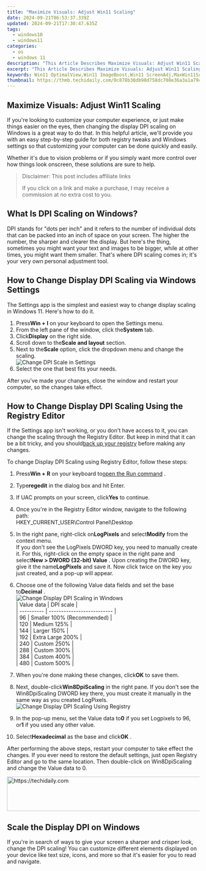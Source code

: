```yaml
---
title: "Maximize Visuals: Adjust Win11 Scaling"
date: 2024-09-21T06:53:37.339Z
updated: 2024-09-21T17:30:47.635Z
tags:
  - windows10
  - windows11
categories:
  - os
  - windows 11
description: "This Article Describes Maximize Visuals: Adjust Win11 Scaling"
excerpt: "This Article Describes Maximize Visuals: Adjust Win11 Scaling"
keywords: Win11 OptimalView,Win11 ImageBoost,Win11 ScreenAdj,MaxWin11Scale,EnhanceWinSys,VisualWin11Opti,ScalableWinUI
thumbnail: https://thmb.techidaily.com/0c878b30db98d758dc708e36a3a1a79c906ed9e88e0726b5c47115417927372d.jpg
---
```


## Maximize Visuals: Adjust Win11 Scaling

 If you're looking to customize your computer experience, or just make things easier on the eyes, then changing the display DPI scaling on Windows is a great way to do that. In this helpful article, we'll provide you with an easy step-by-step guide for both registry tweaks and Windows settings so that customizing your computer can be done quickly and easily.

 Whether it's due to vision problems or if you simply want more control over how things look onscreen, these solutions are sure to help.

>  Disclaimer: This post includes affiliate links
>
>  If you click on a link and make a purchase, I may receive a commission at no extra cost to you.
>

## What Is DPI Scaling on Windows?

 DPI stands for "dots per inch" and it refers to the number of individual dots that can be packed into an inch of space on your screen. The higher the number, the sharper and clearer the display. But here's the thing, sometimes you might want your text and images to be bigger, while at other times, you might want them smaller. That's where DPI scaling comes in; it's your very own personal adjustment tool.

## How to Change Display DPI Scaling via Windows Settings

 The Settings app is the simplest and easiest way to change display scaling in Windows 11\. Here's how to do it.

1. Press**Win + I** on your keyboard to open the Settings menu.
2. From the left pane of the window, click the**System** tab.
3. Click**Display** on the right side.
4. Scroll down to the**Scale and layout** section.
5. Next to the**Scale** option, click the dropdown menu and change the scaling.  
![Change DPI Scale in Settings](https://static1.makeuseofimages.com/wordpress/wp-content/uploads/2023/01/change-dpi-scale-in-settings.jpg)
6. Select the one that best fits your needs.

 After you've made your changes, close the window and restart your computer, so the changes take effect.

## How to Change Display DPI Scaling Using the Registry Editor

 If the Settings app isn't working, or you don't have access to it, you can change the scaling through the Registry Editor. But keep in mind that it can be a bit tricky, and you should[back up your registry](https://www.makeuseof.com/tag/backup-restore-windows-registry/) before making any changes.

 To change Display DPI Scaling using Registry Editor, follow these steps:

1. Press**Win + R** on your keyboard to[open the Run command](https://www.makeuseof.com/windows-open-run-command-dialog-box/) .
2. Type**regedit** in the dialog box and hit Enter.
3. If UAC prompts on your screen, click**Yes** to continue.
4. Once you're in the Registry Editor window, navigate to the following path:  
HKEY_CURRENT_USER\Control Panel\Desktop
5. In the right pane, right-click on**LogPixels** and select**Modify** from the context menu.  
 If you don't see the LogPixels DWORD key, you need to manually create it. For this, right-click on the empty space in the right pane and select**New > DWORD (32-bit) Value** . Upon creating the DWORD key, give it the name**LogPixels** and save it. Now click twice on the key you just created, and a pop-up will appear.

1. Choose one of the following Value data fields and set the base to**Decimal** .  
![Change Display DPI Scaling in Windows](https://static1.makeuseofimages.com/wordpress/wp-content/uploads/2023/02/change-display-dpi-scaling-in-windows.jpg)  
| Value data | DPI scale                  |  
| ---------- | -------------------------- |  
| 96         | Smaller 100% (Recommended) |  
| 120        | Medium 125%                |  
| 144        | Larger 150%                |  
| 192        | Extra Large 200%           |  
| 240        | Custom 250%                |  
| 288        | Custom 300%                |  
| 384        | Custom 400%                |  
| 480        | Custom 500%                |
2. When you're done making these changes, click**OK** to save them.
3. Next, double-click**Win8DpiScaling** in the right pane. If you don't see the Win8DpiScaling DWORD key there, you must create it manually in the same way as you created LogPixels.  
![Change Display DPI Scaling Using Registry](https://static1.makeuseofimages.com/wordpress/wp-content/uploads/2023/02/change-display-dpi-scaling-using-registry.jpg)
4. In the pop-up menu, set the Value data to**0** if you set Logpixels to 96, or**1** if you used any other value.
5. Select**Hexadecimal** as the base and click**OK** .

 After performing the above steps, restart your computer to take effect the changes. If you ever need to restore the default settings, just open Registry Editor and go to the same location. Then double-click on Win8DpiScaling and change the Value data to 0.

<!-- affiliate ads begin -->
<a href="https://laganoo.pxf.io/c/5597632/1484909/16446" target="_top" id="1484909">
  <img src="//a.impactradius-go.com/display-ad/16446-1484909" border="0" alt="https://techidaily.com" width="728" height="90"/>
</a>
<img height="0" width="0" src="https://laganoo.pxf.io/i/5597632/1484909/16446" style="position:absolute;visibility:hidden;" border="0" />
<!-- affiliate ads end -->

## Scale the Display DPI on Windows

 If you're in search of ways to give your screen a sharper and crisper look, change the DPI scaling! You can customize different elements displayed on your device like text size, icons, and more so that it's easier for you to read and navigate.

<ins class="adsbygoogle"
     style="display:block"
     data-ad-format="autorelaxed"
     data-ad-client="ca-pub-7571918770474297"
     data-ad-slot="1223367746"></ins>

<ins class="adsbygoogle"
     style="display:block"
     data-ad-client="ca-pub-7571918770474297"
     data-ad-slot="8358498916"
     data-ad-format="auto"
     data-full-width-responsive="true"></ins>



